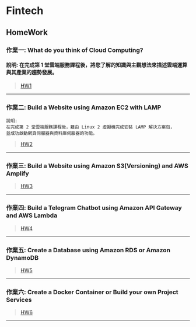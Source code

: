 # Fintech
## HomeWork
### 作業一: What do you think of Cloud Computing?
#### 說明: 在完成第 1 堂雲端服務課程後，將您了解的知識與主觀想法來描述雲端運算與其產業的趨勢發展。
> [HW1](https://github.com/yan-hao-yu/Fintech/tree/main/HW1) 
----
### 作業二: Build a Website using Amazon EC2 with LAMP
```
說明:
在完成第 2 堂雲端服務課程後，藉由 Linux 2 虛擬機完成安裝 LAMP 解決方案包，
並成功啟動網頁伺服器與資料庫伺服器的功能。
```
> [HW2](https://www.youtube.com/watch?v=KIUzrSkLqcA&ab_channel=%E6%A5%8A%E7%9A%93%E5%AE%87)
----
### 作業三: Build a Website using Amazon S3(Versioning) and AWS Amplify
> [HW3](#)
----
### 作業四: Build a Telegram Chatbot using Amazon API Gateway and AWS Lambda
> [HW4](#)
----
### 作業五: Create a Database using Amazon RDS or Amazon DynamoDB
> [HW5](#)
----
### 作業六: Create a Docker Container or Build your own Project Services
> [HW6](#)
----
